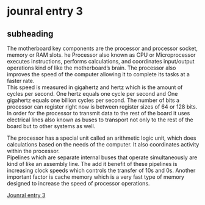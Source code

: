 # jounral entry 3
## subheading



The motherboard key components are the processor and processor socket, memory or RAM slots.
he Processor also known as CPU or Microprocessor executes instructions, performs calculations, and coordinates input/output operations kind of like the motherboard’s brain. 
The  processor also improves the speed of the computer allowing it to complete its tasks at a faster rate.  
  This speed is measured in gigahertz and hertz  which is the amount of cycles per second. 
  One hertz equals one cycle per second and One gigahertz equals one billion cycles per second.
  The number of bits a processor can register right now is between register sizes of 64 or 128 bits. 
  In order for the processor to transmit data to the rest of the board it uses electrical lines also known as buses to transport not only to the rest of the board but to other systems as well. 

The processor has a special unit called an arithmetic logic unit, which does calculations based on the needs of the computer.
 It also coordinates activity within the processor.  
 Pipelines which are  separate internal buses that operate simultaneously are kind of like an assembly line.
 The add it benefit of these pipelines is increasing clock speeds which controls the transfer of 10s and 0s. 
 Another important factor is cache memory which is a very fast type of memory designed to increase the speed of processor operations. 

 
 
[Jounral entry 3](https://www.github.com)
